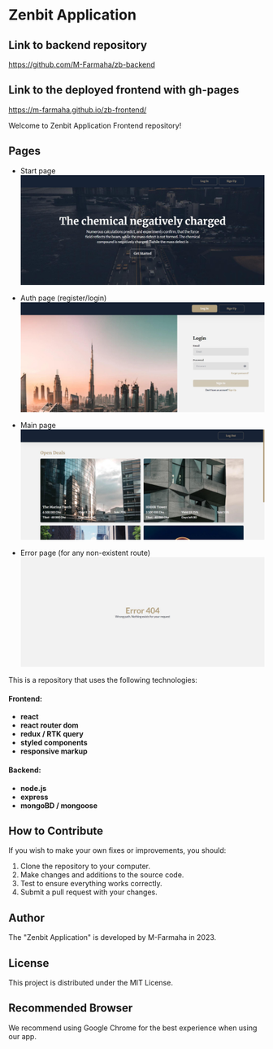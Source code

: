 # Zenbit Application

## Link to backend repository
https://github.com/M-Farmaha/zb-backend

## Link to the deployed frontend with gh-pages
https://m-farmaha.github.io/zb-frontend/


Welcome to Zenbit Application Frontend repository!

## Pages
- Start page
![Start page](./screenshots/StartPage.jpg)

- Auth page (register/login)
![Auth page](./screenshots/AuthPage.jpg)

- Main page
![Main page](./screenshots/MainPage.jpg)

- Error page (for any non-existent route)
![ErrorPage](./screenshots/ErrorPage.jpg)

This is a repository that uses the following technologies:

#### Frontend:

 - **react**
- **react router dom**
- **redux / RTK query**
- **styled components**
- **responsive markup**

#### Backend:

- **node.js**
- **express**
- **mongoBD / mongoose**

## How to Contribute

If you wish to make your own fixes or improvements, you should:

1. Clone the repository to your computer.
2. Make changes and additions to the source code.
3. Test to ensure everything works correctly.
4. Submit a pull request with your changes.

## Author

The "Zenbit Application" is developed by M-Farmaha in 2023.

## License

This project is distributed under the MIT License.

## Recommended Browser

We recommend using Google Chrome for the best experience when using our app.
